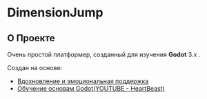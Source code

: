 # DimensionJump

## О Проекте
Очень простой платформер, созданный для изучения **Godot** 3.x .

Создан на основе:
* [Вдохновление и эмоциональная поддержка](https://dogs.are.the.most.moe/)
* [Обучение основам Godot(YOUTUBE - HeartBeast)](https://www.youtube.com/user/uheartbeast)
